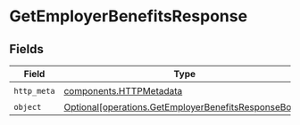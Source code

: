 # GetEmployerBenefitsResponse


## Fields

| Field                                                                                                              | Type                                                                                                               | Required                                                                                                           | Description                                                                                                        |
| ------------------------------------------------------------------------------------------------------------------ | ------------------------------------------------------------------------------------------------------------------ | ------------------------------------------------------------------------------------------------------------------ | ------------------------------------------------------------------------------------------------------------------ |
| `http_meta`                                                                                                        | [components.HTTPMetadata](../../models/components/httpmetadata.md)                                                 | :heavy_check_mark:                                                                                                 | N/A                                                                                                                |
| `object`                                                                                                           | [Optional[operations.GetEmployerBenefitsResponseBody]](../../models/operations/getemployerbenefitsresponsebody.md) | :heavy_minus_sign:                                                                                                 | N/A                                                                                                                |
